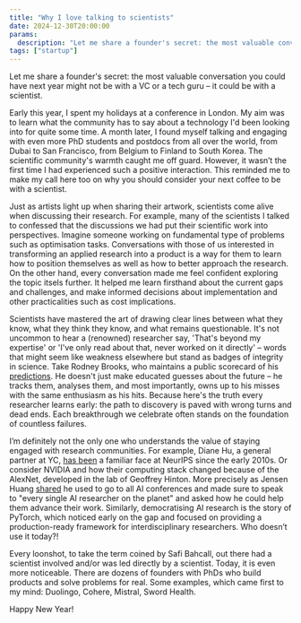 ```yaml
---
title: "Why I love talking to scientists"
date: 2024-12-30T20:00:00
params:
  description: "Let me share a founder's secret: the most valuable conversation you could have next year might not be with a VC or a tech guru – it could be with a scientist."
tags: ["startup"]
---
```

Let me share a founder's secret: the most valuable conversation you could have next year might not be with a VC or a tech guru – it could be with a scientist.

Early this year, I spent my holidays at a conference in London. My aim was to learn what the community has to say about a technology I'd been looking into for quite some time. A month later, I found myself talking and engaging with even more PhD students and postdocs from all over the world, from Dubai to San Francisco, from Belgium to Finland to South Korea. The scientific community's warmth caught me off guard. However, it wasn’t the first time I had experienced such a positive interaction. This reminded me to make my call here too on why you should consider your next coffee to be with a scientist.

Just as artists light up when sharing their artwork, scientists come alive when discussing their research. For example, many of the scientists I talked to confessed that the discussions we had put their scientific work into perspectives. Imagine someone working on fundamental type of problems such as optimisation tasks. Conversations with those of us interested in transforming an applied research into a product is a way for them to learn how to position themselves as well as how to better approach the research. On the other hand, every conversation made me feel confident exploring the topic itsels further. It helped me learn firsthand about the current gaps and challenges, and make informed decisions about implementation and other practicalities such as cost implications.

Scientists have mastered the art of drawing clear lines between what they know, what they think they know, and what remains questionable. It's not uncommon to hear a (renowned) researcher say, 'That's beyond my expertise' or 'I've only read about that, never worked on it directly' – words that might seem like weakness elsewhere but stand as badges of integrity in science. Take Rodney Brooks, who maintains a public scorecard of his [predictions](https://rodneybrooks.com/predictions-scorecard-2024-january-01/). He doesn't just make educated guesses about the future – he tracks them, analyses them, and most importantly, owns up to his misses with the same enthusiasm as his hits. Because here's the truth every researcher learns early: the path to discovery is paved with wrong turns and dead ends. Each breakthrough we celebrate often stands on the foundation of countless failures.

I’m definitely not the only one who understands the value of staying engaged with research communities. For example, Diane Hu, a general partner at YC, [has been](https://youtu.be/TwDJhUJL-5o?feature=shared) a familiar face at NeurIPS since the early 2010s. Or consider NVIDIA and how their computing stack changed because of the AlexNet, developed in the lab of Geoffrey Hinton. More precisely as Jensen Huang [shared](https://youtu.be/y6NfxiemvHg?feature=shared) he used to go to all AI conferences and made sure to speak to "every single AI researcher on the planet" and asked how he could help them advance their work. Similarly, democratising AI research is the story of PyTorch, which noticed early on the gap and focused on providing a production-ready framework for interdisciplinary researchers. Who doesn’t use it today?!

Every loonshot, to take the term coined by Safi Bahcall, out there had a scientist involved and/or was led directly by a scientist. Today, it is even more noticeable. There are dozens of founders with PhDs who build products and solve problems for real. Some examples, which came first to my mind: Duolingo, Cohere, Mistral, Sword Health.

Happy New Year!